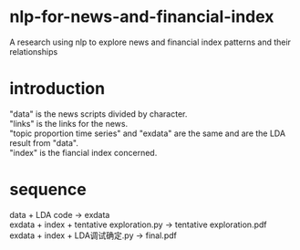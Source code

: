 # nlp-for-news-and-financial-index
A research using nlp to explore news and financial index patterns and their relationships

# introduction    
"data" is the news scripts divided by character.                        
"links" is the links for the news.                        
"topic proportion time series" and "exdata" are the same and are the LDA result from "data".        
"index" is the fiancial index concerned.          

# sequence
data + LDA code → exdata                      
exdata + index + tentative exploration.py → tentative exploration.pdf                   
exdata + index + LDA调试确定.py → final.pdf                           


